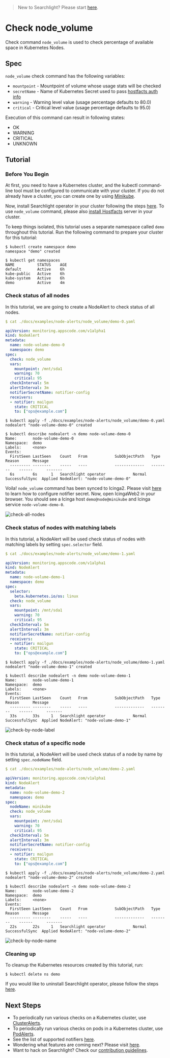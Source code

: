 > New to Searchlight? Please start [here](/docs/tutorials/README.md).

# Check node_volume

Check command `node_volume` is used to check percentage of available space in Kubernetes Nodes.

## Spec
`node_volume` check command has the following variables:
- `mountpoint` - Mountpoint of volume whose usage stats will be checked
- `secretName` - Name of Kubernetes Secret used to pass [hostfacts auth info](/docs/hostfacts.md#create-hostfacts-secret)
- `warning` - Warning level value (usage percentage defaults to 80.0)
- `critical` - Critical level value (usage percentage defaults to 95.0)

Execution of this command can result in following states:
- OK
- WARNING
- CRITICAL
- UNKNOWN


## Tutorial

### Before You Begin
At first, you need to have a Kubernetes cluster, and the kubectl command-line tool must be configured to communicate with your cluster. If you do not already have a cluster, you can create one by using [Minikube](https://github.com/kubernetes/minikube).

Now, install Searchlight operator in your cluster following the steps [here](/docs/install.md). To use `node_volume` command, please also [install Hostfacts](/docs/hostfacts.md) server in your cluster.

To keep things isolated, this tutorial uses a separate namespace called `demo` throughout this tutorial. Run the following command to prepare your cluster for this tutorial:

```console
$ kubectl create namespace demo
namespace "demo" created

$ kubectl get namespaces
NAME          STATUS    AGE
default       Active    6h
kube-public   Active    6h
kube-system   Active    6h
demo          Active    4m
```

### Check status of all nodes
In this tutorial, we are going to create a NodeAlert to check status of all nodes.
```yaml
$ cat ./docs/examples/node-alerts/node_volume/demo-0.yaml

apiVersion: monitoring.appscode.com/v1alpha1
kind: NodeAlert
metadata:
  name: node-volume-demo-0
  namespace: demo
spec:
  check: node_volume
  vars:
    mountpoint: /mnt/sda1
    warning: 70
    critical: 95
  checkInterval: 5m
  alertInterval: 3m
  notifierSecretName: notifier-config
  receivers:
  - notifier: mailgun
    state: CRITICAL
    to: ["ops@example.com"]
```
```console
$ kubectl apply -f ./docs/examples/node-alerts/node_volume/demo-0.yaml
nodealert "node-volume-demo-0" created

$ kubectl describe nodealert -n demo node-volume-demo-0
Name:		node-volume-demo-0
Namespace:	demo
Labels:		<none>
Events:
  FirstSeen	LastSeen	Count	From			SubObjectPath	Type		Reason		Message
  ---------	--------	-----	----			-------------	--------	------		-------
  6s		6s		1	Searchlight operator			Normal		SuccessfulSync	Applied NodeAlert: "node-volume-demo-0"
```

Voila! `node_volume` command has been synced to Icinga2. Please visit [here](/docs/tutorials/notifiers.md) to learn how to configure notifier secret. Now, open IcingaWeb2 in your browser. You should see a Icinga host `demo@node@minikube` and Icinga service `node-volume-demo-0`.

![check-all-nodes](/docs/images/node-alerts/node_volume/demo-0.png)


### Check status of nodes with matching labels
In this tutorial, a NodeAlert will be used check status of nodes with matching labels by setting `spec.selector` field.

```yaml
$ cat ./docs/examples/node-alerts/node_volume/demo-1.yaml

apiVersion: monitoring.appscode.com/v1alpha1
kind: NodeAlert
metadata:
  name: node-volume-demo-1
  namespace: demo
spec:
  selector:
    beta.kubernetes.io/os: linux
  check: node_volume
  vars:
    mountpoint: /mnt/sda1
    warning: 70
    critical: 95
  checkInterval: 5m
  alertInterval: 3m
  notifierSecretName: notifier-config
  receivers:
  - notifier: mailgun
    state: CRITICAL
    to: ["ops@example.com"]
```
```console
$ kubectl apply -f ./docs/examples/node-alerts/node_volume/demo-1.yaml
nodealert "node-volume-demo-1" created

$ kubectl describe nodealert -n demo node-volume-demo-1
Name:		node-volume-demo-1
Namespace:	demo
Labels:		<none>
Events:
  FirstSeen	LastSeen	Count	From			SubObjectPath	Type		Reason		Message
  ---------	--------	-----	----			-------------	--------	------		-------
  33s		33s		1	Searchlight operator			Normal		SuccessfulSync	Applied NodeAlert: "node-volume-demo-1"
```
![check-by-node-label](/docs/images/node-alerts/node_volume/demo-1.png)


### Check status of a specific node
In this tutorial, a NodeAlert will be used check status of a node by name by setting `spec.nodeName` field.

```yaml
$ cat ./docs/examples/node-alerts/node_volume/demo-2.yaml

apiVersion: monitoring.appscode.com/v1alpha1
kind: NodeAlert
metadata:
  name: node-volume-demo-2
  namespace: demo
spec:
  nodeName: minikube
  check: node_volume
  vars:
    mountpoint: /mnt/sda1
    warning: 70
    critical: 95
  checkInterval: 5m
  alertInterval: 3m
  notifierSecretName: notifier-config
  receivers:
  - notifier: mailgun
    state: CRITICAL
    to: ["ops@example.com"]
```

```console
$ kubectl apply -f ./docs/examples/node-alerts/node_volume/demo-2.yaml
nodealert "node-volume-demo-2" created

$ kubectl describe nodealert -n demo node-volume-demo-2
Name:		node-volume-demo-2
Namespace:	demo
Labels:		<none>
Events:
  FirstSeen	LastSeen	Count	From			SubObjectPath	Type		Reason		Message
  ---------	--------	-----	----			-------------	--------	------		-------
  22s		22s		1	Searchlight operator			Normal		SuccessfulSync	Applied NodeAlert: "node-volume-demo-2"
```
![check-by-node-name](/docs/images/node-alerts/node_volume/demo-2.png)


### Cleaning up
To cleanup the Kubernetes resources created by this tutorial, run:
```console
$ kubectl delete ns demo
```

If you would like to uninstall Searchlight operator, please follow the steps [here](/docs/uninstall.md).


## Next Steps
 - To periodically run various checks on a Kubernetes cluster, use [ClusterAlerts](/docs/cluster-alerts/README.md).
 - To periodically run various checks on pods in a Kubernetes cluster, use [PodAlerts](/docs/pod-alerts/README.md).
 - See the list of supported notifiers [here](/docs/tutorials/notifiers.md).
 - Wondering what features are coming next? Please visit [here](/ROADMAP.md).
 - Want to hack on Searchlight? Check our [contribution guidelines](/CONTRIBUTING.md).
